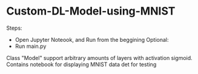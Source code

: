 # Custom-DL-Model-using-MNIST
Steps:
- Open Jupyter Noteook, and Run from the beggining
Optional:
- Run main.py

Class "Model" support arbitrary amounts of layers with activation sigmoid. Contains notebook for displaying MNIST data det for testing
